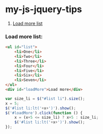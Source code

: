 # my-js-jquery-tips

1. [Load more list](#load-more-list)

### Load more list:

```html
<ul id="list">
    <li>One</li>
    <li>Two</li>
    <li>Three</li>
    <li>Four</li>
    <li>Five</li>
    <li>Six</li>
    <li>Seven</li>
</ul>
<div id="loadMore">Load more</div>
```

```js
var size_li = $("#list li").size();
x = 5;
$('#list li:lt('+x+')').show();
$('#loadMore').click(function () {
    x = (x+5 <= size_li) ? x+5 : size_li;
    $('#list li:lt('+x+')').show();
});
```

